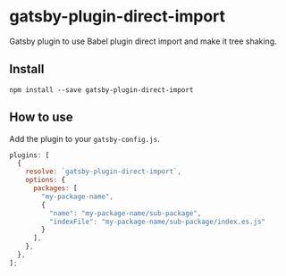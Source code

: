 # gatsby-plugin-direct-import

Gatsby plugin to use Babel plugin direct import and make it tree shaking.

## Install

`npm install --save gatsby-plugin-direct-import`

## How to use

Add the plugin to your `gatsby-config.js`.

```javascript
plugins: [
  {
    resolve: `gatsby-plugin-direct-import`,
    options: {
      packages: [
        "my-package-name",
        {
          "name": "my-package-name/sub-package",
          "indexFile": "my-package-name/sub-package/index.es.js"
        }
      ],
    },
  },
];
```
